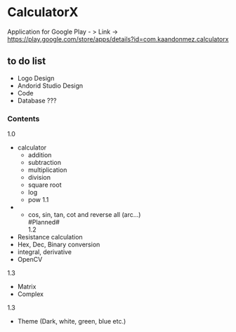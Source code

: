 # CalculatorX
Application for Google Play - > Link -> https://play.google.com/store/apps/details?id=com.kaandonmez.calculatorx


## to do list
- Logo Design  
- Andorid Studio Design 
- Code
- Database ???

### Contents

1.0
- calculator
  - addition 
  - subtraction 
  - multiplication 
  - division 
  - square root 
  -	log 
  - pow 
 1.1
 - - cos, sin, tan, cot and reverse all (arc...)  
 #Planned#  
1.2
- Resistance calculation
- Hex, Dec, Binary conversion
- integral, derivative
- OpenCV

1.3
- Matrix
- Complex

1.3
- Theme (Dark, white, green, blue etc.)
